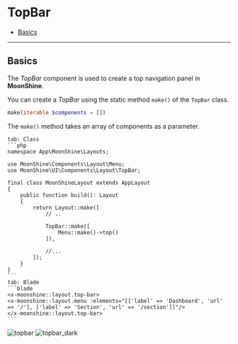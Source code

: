 # TopBar

- [Basics](#basics)

---

<a name="basics"></a>
## Basics

The *TopBar* component is used to create a top navigation panel in **MoonShine**.

You can create a *TopBar* using the static method `make()` of the `TopBar` class.

```php
make(iterable $components = [])
```

The `make()` method takes an array of components as a parameter.

~~~tabs
tab: Class
```php
namespace App\MoonShine\Layouts;

use MoonShine\Components\Layout\Menu;
use MoonShine\UI\Components\Layout\TopBar;

final class MoonShineLayout extends AppLayout
{
    public function build(): Layout
    {
        return Layout::make([
            // ..
            
            TopBar::make([
                Menu::make()->top()
            ]),  

            //...
        ]);
    }
}
```
tab: Blade
```blade
<x-moonshine::layout.top-bar>
<x-moonshine::layout.menu :elements="[['label' => 'Dashboard', 'url' => '/'], ['label' => 'Section', 'url' => '/section']]"/>
</x-moonshine::layout.top-bar>
```
~~~

![topbar](https://raw.githubusercontent.com/moonshine-software/doc/3.x/resources/screenshots/topbar.png)
![topbar_dark](https://raw.githubusercontent.com/moonshine-software/doc/3.x/resources/screenshots/topbar_dark.png)